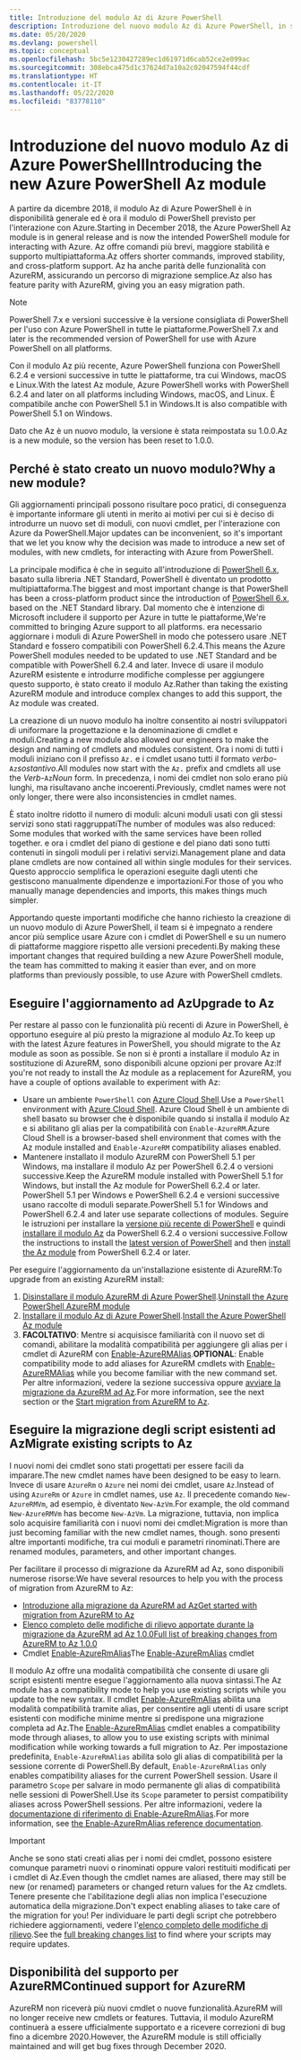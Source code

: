 ```yaml
---
title: Introduzione del modulo Az di Azure PowerShell
description: Introduzione del nuovo modulo Az di Azure PowerShell, in sostituzione del modulo AzureRM.
ms.date: 05/20/2020
ms.devlang: powershell
ms.topic: conceptual
ms.openlocfilehash: 5bc5e1230427289ec1d61971d6cab52ce2e099ac
ms.sourcegitcommit: 308ebca475d1c37624d7a10a2c02047594f44cdf
ms.translationtype: HT
ms.contentlocale: it-IT
ms.lasthandoff: 05/22/2020
ms.locfileid: "83778110"
---
```

# <a name="introducing-the-new-azure-powershell-az-module"></a><span data-ttu-id="e2978-103">Introduzione del nuovo modulo Az di Azure PowerShell</span><span class="sxs-lookup"><span data-stu-id="e2978-103">Introducing the new Azure PowerShell Az module</span></span>

<span data-ttu-id="e2978-104">A partire da dicembre 2018, il modulo Az di Azure PowerShell è in disponibilità generale ed è ora il modulo di PowerShell previsto per l'interazione con Azure.</span><span class="sxs-lookup"><span data-stu-id="e2978-104">Starting in December 2018, the Azure PowerShell Az module is in general release and is now the intended PowerShell module for interacting with Azure.</span></span> <span data-ttu-id="e2978-105">Az offre comandi più brevi, maggiore stabilità e supporto multipiattaforma.</span><span class="sxs-lookup"><span data-stu-id="e2978-105">Az offers shorter commands, improved stability, and cross-platform support.</span></span> <span data-ttu-id="e2978-106">Az ha anche parità delle funzionalità con AzureRM, assicurando un percorso di migrazione semplice.</span><span class="sxs-lookup"><span data-stu-id="e2978-106">Az also has feature parity with AzureRM, giving you an easy migration path.</span></span>

> [!NOTE]
> <span data-ttu-id="e2978-107">PowerShell 7.x e versioni successive è la versione consigliata di PowerShell per l'uso con Azure PowerShell in tutte le piattaforme.</span><span class="sxs-lookup"><span data-stu-id="e2978-107">PowerShell 7.x and later is the recommended version of PowerShell for use with Azure PowerShell on all platforms.</span></span>

<span data-ttu-id="e2978-108">Con il modulo Az più recente, Azure PowerShell funziona con PowerShell 6.2.4 e versioni successive in tutte le piattaforme, tra cui Windows, macOS e Linux.</span><span class="sxs-lookup"><span data-stu-id="e2978-108">With the latest Az module, Azure PowerShell works with PowerShell 6.2.4 and later on all platforms including Windows, macOS, and Linux.</span></span> <span data-ttu-id="e2978-109">È compatibile anche con PowerShell 5.1 in Windows.</span><span class="sxs-lookup"><span data-stu-id="e2978-109">It is also compatible with PowerShell 5.1 on Windows.</span></span>

<span data-ttu-id="e2978-110">Dato che Az è un nuovo modulo, la versione è stata reimpostata su 1.0.0.</span><span class="sxs-lookup"><span data-stu-id="e2978-110">Az is a new module, so the version has been reset to 1.0.0.</span></span>

## <a name="why-a-new-module"></a><span data-ttu-id="e2978-111">Perché è stato creato un nuovo modulo?</span><span class="sxs-lookup"><span data-stu-id="e2978-111">Why a new module?</span></span>

<span data-ttu-id="e2978-112">Gli aggiornamenti principali possono risultare poco pratici, di conseguenza è importante informare gli utenti in merito ai motivi per cui si è deciso di introdurre un nuovo set di moduli, con nuovi cmdlet, per l'interazione con Azure da PowerShell.</span><span class="sxs-lookup"><span data-stu-id="e2978-112">Major updates can be inconvenient, so it's important that we let you know why the decision was made to introduce a new set of modules, with new cmdlets, for interacting with Azure from PowerShell.</span></span>

<span data-ttu-id="e2978-113">La principale modifica è che in seguito all'introduzione di [PowerShell 6.x](/powershell/scripting/overview), basato sulla libreria .NET Standard, PowerShell è diventato un prodotto multipiattaforma.</span><span class="sxs-lookup"><span data-stu-id="e2978-113">The biggest and most important change is that PowerShell has been a cross-platform product since the introduction of [PowerShell 6.x](/powershell/scripting/overview), based on the .NET Standard library.</span></span> <span data-ttu-id="e2978-114">Dal momento che è intenzione di Microsoft includere il supporto per Azure in tutte le piattaforme,</span><span class="sxs-lookup"><span data-stu-id="e2978-114">We're committed to bringing Azure support to all platforms.</span></span> <span data-ttu-id="e2978-115">era necessario aggiornare i moduli di Azure PowerShell in modo che potessero usare .NET Standard e fossero compatibili con PowerShell 6.2.4.</span><span class="sxs-lookup"><span data-stu-id="e2978-115">This means the Azure PowerShell modules needed to be updated to use .NET Standard and be compatible with PowerShell 6.2.4 and later.</span></span>
<span data-ttu-id="e2978-116">Invece di usare il modulo AzureRM esistente e introdurre modifiche complesse per aggiungere questo supporto, è stato creato il modulo Az.</span><span class="sxs-lookup"><span data-stu-id="e2978-116">Rather than taking the existing AzureRM module and introduce complex changes to add this support, the Az module was created.</span></span>

<span data-ttu-id="e2978-117">La creazione di un nuovo modulo ha inoltre consentito ai nostri sviluppatori di uniformare la progettazione e la denominazione di cmdlet e moduli.</span><span class="sxs-lookup"><span data-stu-id="e2978-117">Creating a new module also allowed our engineers to make the design and naming of cmdlets and modules consistent.</span></span> <span data-ttu-id="e2978-118">Ora i nomi di tutti i moduli iniziano con il prefisso `Az.` e i cmdlet usano tutti il formato _verbo_-`Az`_sostantivo_.</span><span class="sxs-lookup"><span data-stu-id="e2978-118">All modules now start with the `Az.` prefix and cmdlets all use the _Verb_-`Az`_Noun_ form.</span></span> <span data-ttu-id="e2978-119">In precedenza, i nomi dei cmdlet non solo erano più lunghi, ma risultavano anche incoerenti.</span><span class="sxs-lookup"><span data-stu-id="e2978-119">Previously, cmdlet names were not only longer, there were also inconsistencies in cmdlet names.</span></span>

<span data-ttu-id="e2978-120">È stato inoltre ridotto il numero di moduli: alcuni moduli usati con gli stessi servizi sono stati raggruppati</span><span class="sxs-lookup"><span data-stu-id="e2978-120">The number of modules was also reduced: Some modules that worked with the same services have been rolled together.</span></span> <span data-ttu-id="e2978-121">e ora i cmdlet del piano di gestione e del piano dati sono tutti contenuti in singoli moduli per i relativi servizi.</span><span class="sxs-lookup"><span data-stu-id="e2978-121">Management plane and data plane cmdlets are now contained all within single modules for their services.</span></span> <span data-ttu-id="e2978-122">Questo approccio semplifica le operazioni eseguite dagli utenti che gestiscono manualmente dipendenze e importazioni.</span><span class="sxs-lookup"><span data-stu-id="e2978-122">For those of you who manually manage dependencies and imports, this makes things much simpler.</span></span>

<span data-ttu-id="e2978-123">Apportando queste importanti modifiche che hanno richiesto la creazione di un nuovo modulo di Azure PowerShell, il team si è impegnato a rendere ancor più semplice usare Azure con i cmdlet di PowerShell e su un numero di piattaforme maggiore rispetto alle versioni precedenti.</span><span class="sxs-lookup"><span data-stu-id="e2978-123">By making these important changes that required building a new Azure PowerShell module, the team has committed to making it easier than ever, and on more platforms than previously possible, to use Azure with PowerShell cmdlets.</span></span>

## <a name="upgrade-to-az"></a><span data-ttu-id="e2978-124">Eseguire l'aggiornamento ad Az</span><span class="sxs-lookup"><span data-stu-id="e2978-124">Upgrade to Az</span></span>

<span data-ttu-id="e2978-125">Per restare al passo con le funzionalità più recenti di Azure in PowerShell, è opportuno eseguire al più presto la migrazione al modulo Az.</span><span class="sxs-lookup"><span data-stu-id="e2978-125">To keep up with the latest Azure features in PowerShell, you should migrate to the Az module as soon as possible.</span></span> <span data-ttu-id="e2978-126">Se non si è pronti a installare il modulo Az in sostituzione di AzureRM, sono disponibili alcune opzioni per provare Az:</span><span class="sxs-lookup"><span data-stu-id="e2978-126">If you're not ready to install the Az module as a replacement for AzureRM, you have a couple of options available to experiment with Az:</span></span>

- <span data-ttu-id="e2978-127">Usare un ambiente `PowerShell` con [Azure Cloud Shell](https://docs.microsoft.com/azure/cloud-shell/overview).</span><span class="sxs-lookup"><span data-stu-id="e2978-127">Use a `PowerShell` environment with [Azure Cloud Shell](https://docs.microsoft.com/azure/cloud-shell/overview).</span></span> <span data-ttu-id="e2978-128">Azure Cloud Shell è un ambiente di shell basato su browser che è disponibile quando si installa il modulo Az e si abilitano gli alias per la compatibilità con `Enable-AzureRM`.</span><span class="sxs-lookup"><span data-stu-id="e2978-128">Azure Cloud Shell is a browser-based shell environment that comes with the Az module installed and `Enable-AzureRM` compatibility aliases enabled.</span></span>
- <span data-ttu-id="e2978-129">Mantenere installato il modulo AzureRM con PowerShell 5.1 per Windows, ma installare il modulo Az per PowerShell 6.2.4 o versioni successive.</span><span class="sxs-lookup"><span data-stu-id="e2978-129">Keep the AzureRM module installed with PowerShell 5.1 for Windows, but install the Az module for PowerShell 6.2.4 or later.</span></span> <span data-ttu-id="e2978-130">PowerShell 5.1 per Windows e PowerShell 6.2.4 e versioni successive usano raccolte di moduli separate.</span><span class="sxs-lookup"><span data-stu-id="e2978-130">PowerShell 5.1 for Windows and PowerShell 6.2.4 and later use separate collections of modules.</span></span> <span data-ttu-id="e2978-131">Seguire le istruzioni per installare la [versione più recente di PowerShell](/powershell/scripting/install/installing-powershell) e quindi [installare il modulo Az](install-az-ps.md) da PowerShell 6.2.4 o versioni successive.</span><span class="sxs-lookup"><span data-stu-id="e2978-131">Follow the instructions to install the [latest version of PowerShell](/powershell/scripting/install/installing-powershell) and then [install the Az module](install-az-ps.md) from PowerShell 6.2.4 or later.</span></span>

<span data-ttu-id="e2978-132">Per eseguire l'aggiornamento da un'installazione esistente di AzureRM:</span><span class="sxs-lookup"><span data-stu-id="e2978-132">To upgrade from an existing AzureRM install:</span></span>

1. <span data-ttu-id="e2978-133">[Disinstallare il modulo AzureRM di Azure PowerShell](/powershell/azure/uninstall-az-ps#uninstall-the-azurerm-module).</span><span class="sxs-lookup"><span data-stu-id="e2978-133">[Uninstall the Azure PowerShell AzureRM module](/powershell/azure/uninstall-az-ps#uninstall-the-azurerm-module)</span></span>
2. <span data-ttu-id="e2978-134">[Installare il modulo Az di Azure PowerShell](install-az-ps.md).</span><span class="sxs-lookup"><span data-stu-id="e2978-134">[Install the Azure PowerShell Az module](install-az-ps.md)</span></span>
3. <span data-ttu-id="e2978-135">__FACOLTATIVO__: Mentre si acquisisce familiarità con il nuovo set di comandi, abilitare la modalità compatibilità per aggiungere gli alias per i cmdlet di AzureRM con [Enable-AzureRMAlias](/powershell/module/az.accounts/enable-azurermalias).</span><span class="sxs-lookup"><span data-stu-id="e2978-135">__OPTIONAL__: Enable compatibility mode to add aliases for AzureRM cmdlets with [Enable-AzureRMAlias](/powershell/module/az.accounts/enable-azurermalias) while you become familiar with the new command set.</span></span> <span data-ttu-id="e2978-136">Per altre informazioni, vedere la sezione successiva oppure [avviare la migrazione da AzureRM ad Az](migrate-from-azurerm-to-az.md).</span><span class="sxs-lookup"><span data-stu-id="e2978-136">For more information, see the next section or the [Start migration from AzureRM to Az](migrate-from-azurerm-to-az.md).</span></span>

## <a name="migrate-existing-scripts-to-az"></a><span data-ttu-id="e2978-137">Eseguire la migrazione degli script esistenti ad Az</span><span class="sxs-lookup"><span data-stu-id="e2978-137">Migrate existing scripts to Az</span></span>

<span data-ttu-id="e2978-138">I nuovi nomi dei cmdlet sono stati progettati per essere facili da imparare.</span><span class="sxs-lookup"><span data-stu-id="e2978-138">The new cmdlet names have been designed to be easy to learn.</span></span> <span data-ttu-id="e2978-139">Invece di usare `AzureRm` o `Azure` nei nomi dei cmdlet, usare `Az`.</span><span class="sxs-lookup"><span data-stu-id="e2978-139">Instead of using `AzureRm` or `Azure` in cmdlet names, use `Az`.</span></span> <span data-ttu-id="e2978-140">Il precedente comando `New-AzureRMVm`, ad esempio, è diventato `New-AzVm`.</span><span class="sxs-lookup"><span data-stu-id="e2978-140">For example, the old command `New-AzureRMVm` has become `New-AzVm`.</span></span>
<span data-ttu-id="e2978-141">La migrazione, tuttavia, non implica solo acquisire familiarità con i nuovi nomi dei cmdlet:</span><span class="sxs-lookup"><span data-stu-id="e2978-141">Migration is more than just becoming familiar with the new cmdlet names, though.</span></span> <span data-ttu-id="e2978-142">sono presenti altre importanti modifiche, tra cui moduli e parametri rinominati.</span><span class="sxs-lookup"><span data-stu-id="e2978-142">There are renamed modules, parameters, and other important changes.</span></span>

<span data-ttu-id="e2978-143">Per facilitare il processo di migrazione da AzureRM ad Az, sono disponibili numerose risorse:</span><span class="sxs-lookup"><span data-stu-id="e2978-143">We have several resources to help you with the process of migration from AzureRM to Az:</span></span>

- [<span data-ttu-id="e2978-144">Introduzione alla migrazione da AzureRM ad Az</span><span class="sxs-lookup"><span data-stu-id="e2978-144">Get started with migration from AzureRM to Az</span></span>](migrate-from-azurerm-to-az.md)
- [<span data-ttu-id="e2978-145">Elenco completo delle modifiche di rilievo apportate durante la migrazione da AzureRM ad Az 1.0.0</span><span class="sxs-lookup"><span data-stu-id="e2978-145">Full list of breaking changes from AzureRM to Az 1.0.0</span></span>](migrate-az-1.0.0.md)
- <span data-ttu-id="e2978-146">Cmdlet [Enable-AzureRmAlias](/powershell/module/az.accounts/enable-azurermalias)</span><span class="sxs-lookup"><span data-stu-id="e2978-146">The [Enable-AzureRmAlias](/powershell/module/az.accounts/enable-azurermalias) cmdlet</span></span>

<span data-ttu-id="e2978-147">Il modulo Az offre una modalità compatibilità che consente di usare gli script esistenti mentre esegue l'aggiornamento alla nuova sintassi.</span><span class="sxs-lookup"><span data-stu-id="e2978-147">The Az module has a compatibility mode to help you use existing scripts while you update to the new syntax.</span></span> <span data-ttu-id="e2978-148">Il cmdlet [Enable-AzureRmAlias](/powershell/module/az.accounts/enable-azurermalias) abilita una modalità compatibilità tramite alias, per consentire agli utenti di usare script esistenti con modifiche minime mentre si predispone una migrazione completa ad Az.</span><span class="sxs-lookup"><span data-stu-id="e2978-148">The [Enable-AzureRmAlias](/powershell/module/az.accounts/enable-azurermalias) cmdlet enables a compatibility mode through aliases, to allow you to use existing scripts with minimal modification while working towards a full migration to Az.</span></span> <span data-ttu-id="e2978-149">Per impostazione predefinita, `Enable-AzureRmAlias` abilita solo gli alias di compatibilità per la sessione corrente di PowerShell.</span><span class="sxs-lookup"><span data-stu-id="e2978-149">By default, `Enable-AzureRmAlias` only enables compatibility aliases for the current PowerShell session.</span></span> <span data-ttu-id="e2978-150">Usare il parametro `Scope` per salvare in modo permanente gli alias di compatibilità nelle sessioni di PowerShell.</span><span class="sxs-lookup"><span data-stu-id="e2978-150">Use its `Scope` parameter to persist compatibility aliases across PowerShell sessions.</span></span> <span data-ttu-id="e2978-151">Per altre informazioni, vedere la [documentazione di riferimento di Enable-AzureRmAlias](/powershell/module/az.accounts/enable-azurermalias).</span><span class="sxs-lookup"><span data-stu-id="e2978-151">For more information, see [the Enable-AzureRmAlias reference documentation](/powershell/module/az.accounts/enable-azurermalias).</span></span>

> [!IMPORTANT]
> <span data-ttu-id="e2978-152">Anche se sono stati creati alias per i nomi dei cmdlet, possono esistere comunque parametri nuovi o rinominati oppure valori restituiti modificati per i cmdlet di Az.</span><span class="sxs-lookup"><span data-stu-id="e2978-152">Even though the cmdlet names are aliased, there may still be new (or renamed) parameters or changed return values for the Az cmdlets.</span></span> <span data-ttu-id="e2978-153">Tenere presente che l'abilitazione degli alias non implica l'esecuzione automatica della migrazione.</span><span class="sxs-lookup"><span data-stu-id="e2978-153">Don't expect enabling aliases to take care of the migration for you!</span></span> <span data-ttu-id="e2978-154">Per individuare le parti degli script che potrebbero richiedere aggiornamenti, vedere l'[elenco completo delle modifiche di rilievo](migrate-az-1.0.0.md).</span><span class="sxs-lookup"><span data-stu-id="e2978-154">See the [full breaking changes list](migrate-az-1.0.0.md) to find where your scripts may require updates.</span></span>

## <a name="continued-support-for-azurerm"></a><span data-ttu-id="e2978-155">Disponibilità del supporto per AzureRM</span><span class="sxs-lookup"><span data-stu-id="e2978-155">Continued support for AzureRM</span></span>

<span data-ttu-id="e2978-156">AzureRM non riceverà più nuovi cmdlet o nuove funzionalità.</span><span class="sxs-lookup"><span data-stu-id="e2978-156">AzureRM will no longer receive new cmdlets or features.</span></span> <span data-ttu-id="e2978-157">Tuttavia, il modulo AzureRM continuerà a essere ufficialmente supportato e a ricevere correzioni di bug fino a dicembre 2020.</span><span class="sxs-lookup"><span data-stu-id="e2978-157">However, the AzureRM module is still officially maintained and will get bug fixes through December 2020.</span></span>
